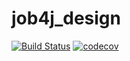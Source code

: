 # job4j_design
[![Build Status](https://travis-ci.org/timurvvolkov/job4j_design.svg?branch=master)](https://travis-ci.org/timurvvolkov/job4j_design)
[![codecov](https://codecov.io/gh/timurvvolkov/job4j_design/branch/master/graph/badge.svg?token=9JMUBXTFT1)](https://codecov.io/gh/timurvvolkov/job4j_design)